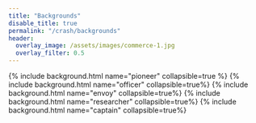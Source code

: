 ```yaml
---
title: "Backgrounds"
disable_title: true
permalink: "/crash/backgrounds"
header:
  overlay_image: /assets/images/commerce-1.jpg
  overlay_filter: 0.5
---
```


<style type="text/css">

.bgbg
{
	background-image: url("/sen/assets/images/block-bg.png");
	color: black;
	padding: 4px 16px 16px 16px;
	border-radius: 12px;
	font-family: Georgia;
}


</style>
{% include background.html name="pioneer" collapsible=true %}
{% include background.html name="officer" collapsible=true%}
{% include background.html name="envoy" collapsible=true%}
{% include background.html name="researcher" collapsible=true%}
{% include background.html name="captain" collapsible=true%}
